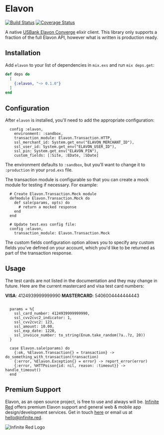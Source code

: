 # Elavon
[![Build Status](https://semaphoreci.com/api/v1/ir/elavon-elixir/branches/master/shields_badge.svg)](https://semaphoreci.com/ir/elavon-elixir)
[![Coverage Status](https://coveralls.io/repos/github/infinitered/elavon-elixir/badge.svg?branch=master)](https://coveralls.io/github/infinitered/elavon-elixir?branch=master)

A native [USBank Elavon Converge](https://developer.elavon.com/#/home/landing) elixir client. This library only supports a fraction of the full Elavon API, however what is written is production ready.

## Installation

Add `elavon` to your list of dependencies in `mix.exs` and run `mix deps.get`:

```elixir
def deps do
  [
    {:elavon, "~> 0.1.0"}
  ]
end
```

## Configuration

After `elavon` is installed, you'll need to add the appropriate configuration:

```
  config :elavon,
    environment: :sandbox,
    transaction_module: Elavon.Transaction.HTTP,
    ssl_merchant_id: System.get_env("ELAVON_MERCHANT_ID"),
    ssl_user_id: System.get_env("ELAVON_USER_ID"),
    ssl_pin: System.get_env("ELAVON_PIN"),
    custom_fields: [:Site, :EDate, :SDate]
```

The environment defaults to `:sandbox`, but you'll want to change it to `:production` in your `prod.exs` file.

The transaction module is configurable so that you can create a mock module for testing if necessary. For example:

```
  # Create Elavon.Transaction.Mock module
  defmodule Elavon.Transaction.Mock do
    def sale(params, opts) do
      # return a mocked response
    end
  end

  # Update test.exs config file:
  config :elavon,
    transaction_module: Elavon.Transaction.Mock
```

The custom fields configuration option allows you to specify any custom fields you've defined on your account, which you'd like to be returned as part of the transaction response.

## Usage

The test cards are not listed in the documentation and they may change in future. Here are the current mastercard and visa test card numbers:

**VISA**: 4124939999999990
**MASTERCARD**: 5406004444444443

```

  params = %{
    ssl_card_number: 4124939999999990,
    ssl_cvv2cvc2_indicator: 1,
    ssl_cvv2cvc2: 123,
    ssl_amount: 10.00,
    ssl_exp_date: 1220,
    ssl_invoice_number: to_string(Enum.take_random(?a..?z, 20))
  }

  case Elavon.sale(params) do
    {:ok, %Elavon.Transaction{} = transaction} -> do_something_with_transaction(transaction)
    {:error, %Elavon.Exception{} = error} -> report_error(error)
    {:error, %HTTPoison{id: nil, reason: :timeout}} -> handle_timeout()
  end
```

## Premium Support

Elavon, as an open source project, is free to use and always will be. [Infinite Red](https://infinite.red) offers premium Elavon support and general web &
mobile app design/development services. Get in touch [here](https://infinite.red/contact) or email us at [hello@infinite.red](mailto:hello@infinite.red).

![Infinite Red Logo](https://infinite.red/images/infinite_red_logo_colored.png)
